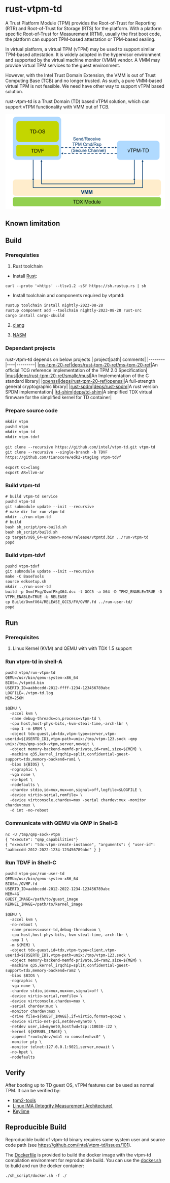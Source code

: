 # rust-vtpm-td

A Trust Platform Module (TPM) provides the Root-of-Trust for Reporting (RTR) and Root-of-Trust for Storage (RTS) for the platform. With a platform specific Root-of-Trust for Measurement (RTM), usually the first boot code, the platform can support TPM-based attestation or TPM-based sealing.

In virtual platform, a virtual TPM (vTPM) may be used to support similar TPM-based attestation. It is widely adopted in the hypervisor environment and supported by the virtual machine monitor (VMM) vendor. A VMM may provide virtual TPM services to the guest environment.

However, with the Intel Trust Domain Extension, the VMM is out of Trust Computing Base (TCB) and no longer trusted. As such, a pure VMM-based virtual TPM is not feasible. We need have other way to support vTPM based solution.

rust-vtpm-td is a Trust Domain (TD) based vTPM solution, which can support vTPM functionality with VMM out of TCB.

![Overview](doc/vtpm-overview.png)

## Known limitation

## Build

### Prerequisties

1. Rust toolchain

* Install [Rust](https://www.rust-lang.org/tools/install):
```
curl --proto '=https' --tlsv1.2 -sSf https://sh.rustup.rs | sh
```
* Install toolchain and components required by vtpmtd:
```
rustup toolchain install nightly-2023-08-28
rustup component add --toolchain nightly-2023-08-28 rust-src
cargo install cargo-xbuild
```

2. [clang](https://releases.llvm.org/download.html#13.0.1)

3. [NASM](https://www.nasm.us/)

### Dependant projects
rust-vtpm-td depends on below projects
| project|path| comments|
|--------|----|---------|
|[ms-tpm-20-ref](https://github.com/microsoft/ms-tpm-20-ref/tree/d638536d0fe01acd5e39ffa1bd100b3da82d92c7)|[deps/rust-tpm-20-ref/ms-tpm-20-ref](./deps/rust-tpm-20-ref/ms-tpm-20-ref/)|An official TCG reference implementation of the TPM 2.0 Specification|
|[musl](https://git.musl-libc.org/cgit/musl)|[deps/rust-tpm-20-ref/smallc/musl](./deps/rust-tpm-20-ref/smallc/musl/)|An Implementation of the C standard library|
|[openssl](https://github.com/openssl/openssl/tree/2cf4e90eaaf7402bf038b158dbdacd0a15561fb7)|[deps/rust-tpm-20-ref/openssl](./deps/rust-tpm-20-ref/openssl/)|A full-strength general cryptographic library|
|[rust-spdm](https://github.com/intel/rust-spdm/tree/4b100862a050a79e9cdacbfbc7ef16b0b0662aca)|[deps/rust-spdm](./deps/rust-spdm/)|A rust version SPDM implementation|
|[td-shim](https://github.com/confidential-containers/td-shim/tree/abc721e6796bbc723da2aa2c1bdacd3bb2e0f661)|[deps/td-shim](./deps/td-shim/)|A simplified TDX virtual firmware for the simplified kernel for TD container|

### Prepare source code

```
mkdir vtpm
pushd vtpm
mkdir vtpm-td
mkdir vtpm-tdvf

git clone --recursive https://github.com/intel/vtpm-td.git vtpm-td
git clone --recursive --single-branch -b TDVF https://github.com/tianocore/edk2-staging vtpm-tdvf

export CC=clang
export AR=llvm-ar
```

### Build vtpm-td

```
# build vtpm-td service
pushd vtpm-td
git submodule update --init --recursive
# make dir for run-vtpm-td
mkdir ../run-vtpm-td
# build
bash sh_script/pre-build.sh
bash sh_script/build.sh
cp target/x86_64-unknown-none/release/vtpmtd.bin ../run-vtpm-td
popd
```

### Build vtpm-tdvf

```
pushd vtpm-tdvf
git submodule update --init --recursive
make -C BaseTools
source edksetup.sh
mkdir ../run-user-td
build -p OvmfPkg/OvmfPkgX64.dsc -t GCC5 -a X64 -D TPM2_ENABLE=TRUE -D VTPM_ENABLE=TRUE -b RELEASE
cp Build/OvmfX64/RELEASE_GCC5/FV/OVMF.fd ../run-user-td/
popd
```

## Run

### Prerequisites

1. Linux Kernel (KVM) and QEMU with with TDX 1.5 support

### Run vtpm-td in shell-A
```
pushd vtpm/run-vtpm-td
QEMU=/usr/bin/qemu-system-x86_64
BIOS=./vtpmtd.bin
USERTD_ID=aabbccdd-2012-ffff-1234-123456789abc
LOGFILE=./vtpm-td.log
MEM=256M

$QEMU \
  -accel kvm \
  -name debug-threads=on,process=vtpm-td \
  -cpu host,host-phys-bits,-kvm-steal-time,-arch-lbr \
  -smp 1 -m $MEM \
  -object tdx-guest,id=tdx,vtpm-type=server,vtpm-userid=${USERTD_ID},vtpm-path=unix:/tmp/vtpm-123.sock -qmp unix:/tmp/qmp-sock-vtpm,server,nowait \
  -object memory-backend-memfd-private,id=ram1,size=${MEM} \
  -machine q35,kernel_irqchip=split,confidential-guest-support=tdx,memory-backend=ram1 \
  -bios ${BIOS} \
  -nographic \
  -vga none \
  -no-hpet \
  -nodefaults \
  -chardev stdio,id=mux,mux=on,signal=off,logfile=$LOGFILE \
  -device virtio-serial,romfile= \
  -device virtconsole,chardev=mux -serial chardev:mux -monitor chardev:mux \
  -d int -no-reboot
```
### Communicate with QEMU via QMP in Shell-B
```
nc -U /tmp/qmp-sock-vtpm
{ "execute": "qmp_capabilities"}
{ "execute": "tdx-vtpm-create-instance", "arguments": { "user-id": "aabbccdd-2012-2022-1234-123456789abc" } }
```

### Run TDVF in Shell-C
```
pushd vtpm-poc/run-user-td
QEMU=/usr/bin/qemu-system-x86_64
BIOS=./OVMF.fd
USERTD_ID=aabbccdd-2012-2022-1234-123456789abc
MEM=4G
GUEST_IMAGE=/path/to/guest_image
KERNEL_IMAGE=/path/to/kernel_image

$QEMU \
  -accel kvm \
  -no-reboot \
  -name process=user-td,debug-threads=on \
  -cpu host,host-phys-bits,-kvm-steal-time,-arch-lbr \
  -smp 1 \
  -m ${MEM} \
  -object tdx-guest,id=tdx,vtpm-type=client,vtpm-userid=${USERTD_ID},vtpm-path=unix:/tmp/vtpm-123.sock \
  -object memory-backend-memfd-private,id=ram2,size=${MEM} \
  -machine q35,kernel_irqchip=split,confidential-guest-support=tdx,memory-backend=ram2 \
  -bios $BIOS \
  -nographic \
  -vga none \
  -chardev stdio,id=mux,mux=on,signal=off \
  -device virtio-serial,romfile= \
  -device virtconsole,chardev=mux \
  -serial chardev:mux \
  -monitor chardev:mux \
  -drive file=${GUEST_IMAGE},if=virtio,format=qcow2 \
  -device virtio-net-pci,netdev=mynet0 \
  -netdev user,id=mynet0,hostfwd=tcp::10038-:22 \
  -kernel ${KERNEL_IMAGE} \
  -append "root=/dev/vda1 ro console=hvc0" \
  -monitor pty \
  -monitor telnet:127.0.0.1:9021,server,nowait \
  -no-hpet \
  -nodefaults
```
## Verify
After booting up to TD guest OS, vTPM features can be used as normal TPM. It can be verified by:
* [tpm2-tools](doc/verify-vtpm-features.md#tpm2-tools)
* [Linux IMA (Integrity Measurement Architecture)](doc/verify-vtpm-features.md#linux-ima)
* [Keylime](doc/verify-vtpm-features.md#keylime)

## Reproducible Build

Reproducible build of vtpm-td binary requires same system user and
source code path (see https://github.com/intel/vtpm-td/issues/101).

The [Dockerfile](./Dockerfile) is provided to build the docker image with
the vtpm-td compilation environment for reproducible build. You can use the
[docker.sh](./sh_script/docker.sh) to build and run the docker container:

```
./sh_script/docker.sh -f ./
```
